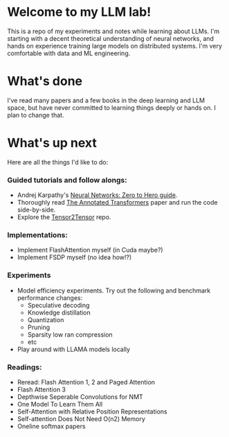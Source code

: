 # Welcome to my LLM lab!

This is a repo of my experiments and notes while learning about LLMs. I'm starting with a decent theoretical understanding of neural networks, and hands on experience training large models on distributed systems. I'm very comfortable with data and ML engineering.

# What's done

I've read many papers and a few books in the deep learning and LLM space, but have never committed to learning things deeply or hands on. I plan to change that.  

# What's up next
Here are all the things I'd like to do:

### Guided tutorials and follow alongs:
  - Andrej Karpathy's [Neural Networks: Zero to Hero guide](https://youtube.com/playlist?list=PLAqhIrjkxbuWI23v9cThsA9GvCAUhRvKZ&si=WLr50vjq8ordxLttz).
  - Thoroughly read [The Annotated Transformers](https://nlp.seas.harvard.edu/annotated-transformer/) paper and run the code side-by-side.
  - Explore the [Tensor2Tensor](https://github.com/tensorflow/tensor2tensor) repo.

### Implementations:
- Implement FlashAttention myself (in Cuda maybe?)
- Implement FSDP myself (no idea how!?)

### Experiments
- Model efficiency experiments. Try out the following and benchmark performance changes:
  - Speculative decoding
  - Knowledge distillation
  - Quantization
  - Pruning
  - Sparsity low ran compression
  - etc
- Play around with LLAMA models locally

### Readings:
- Reread: Flash Attention 1, 2 and Paged Attention
- Flash Attention 3
- Depthwise Seperable Convolutions for NMT
- One Model To Learn Them All
- Self-Attention with Relative Position Representations
- Self-attention Does Not Need O(n2) Memory
- Oneline softmax papers
